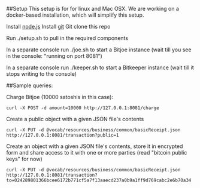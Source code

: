 ##Setup
This setup is for for linux and Mac OSX. We are working on a docker-based installation, which will simplify this setup.

Install [node.js](http://nodejs.org/)
Install [git](http://git-scm.com/book/en/v2/Getting-Started-Installing-Git)
Git clone this repo

Run ./setup.sh to pull in the required components

In a separate console run ./joe.sh to start a Bitjoe instance (wait till you see in the console: "running on port 8081")
    
In a separate console run ./keeper.sh to start a Bitkeeper instance (wait till it stops writing to the console) 

##Sample queries: 

Charge Bitjoe (10000 satoshis in this case):
```
curl -X POST -d amount=10000 http://127.0.0.1:8081/charge
```
Create a public object with a given JSON file's contents
```
curl -X PUT -d @vocab/resources/business/common/basicReceipt.json http://127.0.0.1:8081/transaction?public=1
```
Create an object with a given JSON file's contents, store it in encrypted form and share access to it with one or more parties (read "bitcoin public keys" for now)
```
curl -X PUT -d @vocab/resources/business/common/basicReceipt.json http://127.0.0.1:8081/transaction?to=024289801366bcee6172b771cf5a7f13aaecd237a0b9a1ff9d769cabc2e6b70a34
```
